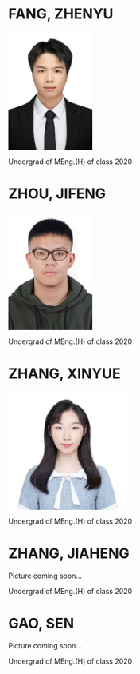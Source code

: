 # FANG, ZHENYU
<a href="url"><img src="https://github.com/SCi-winner/SCI.github.io/blob/main/img/fangzhenyu.jpg" align="center" height="237" width="169" ></a>

Undergrad of MEng.(H) of class 2020

# ZHOU, JIFENG
<a href="url"><img src="https://github.com/SCi-winner/SCI.github.io/blob/main/img/zhoujifeng.jpg" align="center" height="237" width="169" ></a>

Undergrad of MEng.(H) of class 2020

# ZHANG, XINYUE
<a href="url"><img src="https://github.com/SCi-winner/SCI.github.io/blob/main/img/zhangxinyue.jpg" align="center" height="237" width="237" ></a>

Undergrad of MEng.(H) of class 2020

# ZHANG, JIAHENG
Picture coming soon...

Undergrad of MEng.(H) of class 2020

# GAO, SEN
Picture coming soon...

Undergrad of MEng.(H) of class 2020
